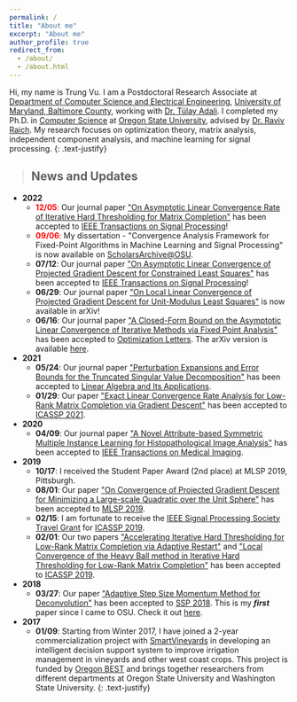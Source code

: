```yaml
---
permalink: /
title: "About me"
excerpt: "About me"
author_profile: true
redirect_from: 
  - /about/
  - /about.html
---
```



Hi, my name is Trung Vu. I am a Postdoctoral Research Associate at [Department of Computer Science and Electrical Engineering](https://www.csee.umbc.edu/), [University of Maryland, Baltimore County](https://umbc.edu/), working with [Dr. Tülay Adali](https://redirect.cs.umbc.edu/~adali/). I completed my Ph.D. in [Computer Science](https://eecs.oregonstate.edu/) at [Oregon State University](https://oregonstate.edu/), advised by [Dr. Raviv Raich](https://web.engr.oregonstate.edu/~raich/). My research focuses on optimization theory, matrix analysis, independent component analysis, and machine learning for signal processing. 
{: .text-justify}



> ## News and Updates
* **2022**
	* <span style='color: red'>**12/05**:</span> Our journal paper ["On Asymptotic Linear Convergence Rate of Iterative Hard Thresholding for Matrix Completion"](https://ieeexplore.ieee.org/document/9987701) has been accepted to [IEEE Transactions on Signal Processing](https://signalprocessingsociety.org/publications-resources/ieee-transactions-signal-processing)!
	* <span style='color: red'>**09/06**:</span> My dissertation - "Convergence Analysis Framework for Fixed-Point Algorithms in Machine Learning and Signal Processing" is now available on [ScholarsArchive@OSU](https://ir.library.oregonstate.edu/concern/graduate_thesis_or_dissertations/dv140236k).
	* **07/12**: Our journal paper ["On Asymptotic Linear Convergence of Projected Gradient Descent for Constrained Least Squares"](https://ieeexplore.ieee.org/document/9833362) has been accepted to [IEEE Transactions on Signal Processing](https://signalprocessingsociety.org/publications-resources/ieee-transactions-signal-processing)!
    * **06/29**: Our journal paper ["On Local Linear Convergence of Projected Gradient Descent for Unit-Modulus Least Squares"](https://arxiv.org/abs/2206.10832) is now available in arXiv!
	* **06/16**: Our journal paper ["A Closed-Form Bound on the Asymptotic Linear Convergence of Iterative Methods via Fixed Point Analysis"](https://link.springer.com/article/10.1007/s11590-022-01893-7) has been accepted to [Optimization Letters](https://www.springer.com/journal/11590). The arXiv version is available [here](https://arxiv.org/abs/2112.10598).
* **2021**
	* **05/24**: Our journal paper ["Perturbation Expansions and Error Bounds for the Truncated Singular Value Decomposition"](https://www.sciencedirect.com/science/article/pii/S0024379521002366) has been accepted to [Linear Algebra and Its Applications](https://www.journals.elsevier.com/linear-algebra-and-its-applications).
	* **01/29**: Our paper ["Exact Linear Convergence Rate Analysis for Low-Rank Matrix Completion via Gradient Descent"](https://ieeexplore.ieee.org/document/9413419) has been accepted to [ICASSP 2021](https://2021.ieeeicassp.org/).
* **2020**
	* **04/09**: Our journal paper ["A Novel Attribute-based Symmetric Multiple Instance Learning for Histopathological Image Analysis"](https://ieeexplore.ieee.org/document/9067062) has been accepted to [IEEE Transactions on Medical Imaging](https://ieeexplore.ieee.org/xpl/RecentIssue.jsp?punumber=42).
* **2019**
	* **10/17**: I received the Student Paper Award (2nd place) at MLSP 2019, Pittsburgh.
	* **08/01**: Our paper ["On Convergence of Projected Gradient Descent for Minimizing a Large-scale Quadratic over the Unit Sphere"](/publications#MLSP2019) has been accepted to [MLSP 2019](https://www.ieeemlsp.cc/).
	* **02/15**: I am fortunate to receive the [IEEE Signal Processing Society Travel Grant](https://signalprocessingsociety.org/events/sps-travel-grants) for [ICASSP 2019](https://2019.ieeeicassp.org).
	* **02/01**: Our two papers ["Accelerating Iterative Hard Thresholding for Low-Rank Matrix Completion via Adaptive Restart"](/publications#ICASSP2019_NAG) and ["Local Convergence of the Heavy Ball method in Iterative Hard Thresholding for Low-Rank Matrix Completion"](/publications#ICASSP2019_HB) has been accepted to [ICASSP 2019](https://2019.ieeeicassp.org).
* **2018**
	* **03/27**: Our paper ["Adaptive Step Size Momentum Method for Deconvolution"](/publications#SSP2018) has been accepted to [SSP 2018](https://ssp2018.org/). This is my ***first*** paper since I came to OSU. Check it out [here](https://ieeexplore.ieee.org/document/8450762).
* **2017**
	* **01/09**: Starting from Winter 2017, I have joined a 2-year commercialization project with [SmartVineyards](http://smartvineyards.net/) in developing an intelligent decision support system to improve irrigation management in vineyards and other west coast crops. This project is funded by [Oregon BEST](https://oregonbest.org) and brings together researchers from different departments at Oregon State University and Washington State University.
{: .text-justify}
